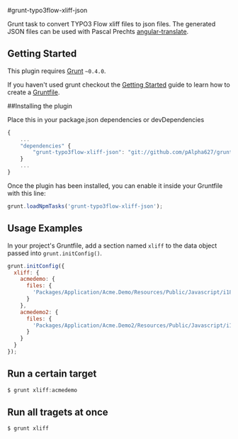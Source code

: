 #grunt-typo3flow-xliff-json

Grunt task to convert TYPO3 Flow xliff files to json files. The generated JSON files can be used with Pascal Prechts [angular-translate](https://github.com/PascalPrecht/angular-translate).

## Getting Started
This plugin requires [Grunt](http://gruntjs.com/) `~0.4.0`.

If you haven't used grunt checkout the [Getting Started](http://gruntjs.com/getting-started) guide to learn how to create a [Gruntfile](http://gruntjs.com/sample-gruntfile). 

##Installing the plugin

Place this in your package.json dependencies or devDependencies
```js
{
	...
	"dependencies" {
		"grunt-typo3flow-xliff-json": "git://github.com/pAlpha627/grunt-typo3flow-xliff-json.git"
	}
	...
}
```

Once the plugin has been installed, you can enable it inside your Gruntfile with this line:

```js
grunt.loadNpmTasks('grunt-typo3flow-xliff-json');
```

## Usage Examples
In your project's Gruntfile, add a section named `xliff` to the data object passed into `grunt.initConfig()`.

```js
grunt.initConfig({
  xliff: {
    acmedemo: {
      files: {
        'Packages/Application/Acme.Demo/Resources/Public/Javascript/i18n/': 'Packages/Application/Acme.Demo/Resources/Private/Translations/**/*.xlf'
      }
    },
    acmedemo2: {
      files: {
        'Packages/Application/Acme.Demo2/Resources/Public/Javascript/i18n/': 'Packages/Application/Acme.Demo2/Resources/Private/Translations/**/*.xlf'
      }
    }
  }
});
```
## Run a certain target
```js
$ grunt xliff:acmedemo
```

## Run all tragets at once
```js
$ grunt xliff
```